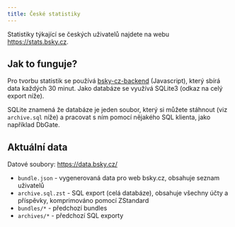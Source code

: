 ```yaml
---
title: České statistiky
---
```


Statistiky týkající se českých uživatelů najdete na webu https://stats.bsky.cz.

## Jak to funguje?

Pro tvorbu statistik se používá [bsky-cz-backend](https://github.com/bskycz/bsky-cz-backend) (Javascript), který sbírá data každých 30 minut. Jako databáze se využívá SQLite3 (odkaz na celý export níže).

SQLite znamená že databáze je jeden soubor, který si můžete stáhnout (viz `archive.sql` níže) a pracovat s ním pomocí nějakého SQL klienta, jako například DbGate.

## Aktuální data

Datové soubory: https://data.bsky.cz/

- `bundle.json` - vygenerovaná data pro web bsky.cz, obsahuje seznam uživatelů
- `archive.sql.zst` - SQL export (celá databáze), obsahuje všechny účty a příspěvky, komprimováno pomocí ZStandard
- `bundles/*` - předchozí bundles
- `archives/*` - předchozí SQL exporty